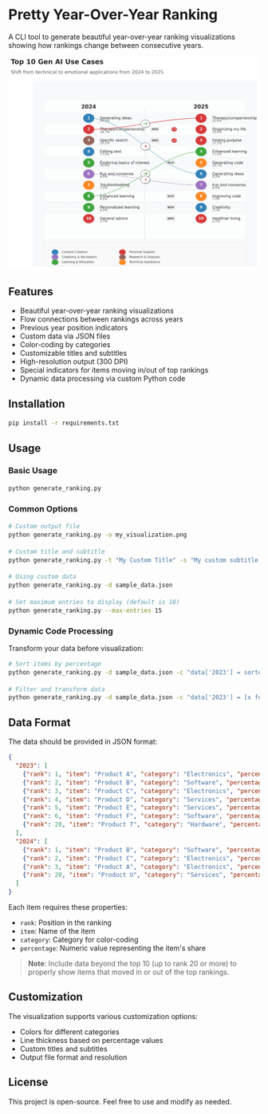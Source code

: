# Pretty Year-Over-Year Ranking

A CLI tool to generate beautiful year-over-year ranking visualizations showing how rankings change between consecutive years.

![Year-over-year ranking visualization](ranking_v2.png)

## Features

- Beautiful year-over-year ranking visualizations
- Flow connections between rankings across years
- Previous year position indicators
- Custom data via JSON files
- Color-coding by categories
- Customizable titles and subtitles
- High-resolution output (300 DPI)
- Special indicators for items moving in/out of top rankings
- Dynamic data processing via custom Python code

## Installation

```bash
pip install -r requirements.txt
```

## Usage

### Basic Usage

```bash
python generate_ranking.py
```

### Common Options

```bash
# Custom output file
python generate_ranking.py -o my_visualization.png

# Custom title and subtitle
python generate_ranking.py -t "My Custom Title" -s "My custom subtitle goes here"

# Using custom data
python generate_ranking.py -d sample_data.json

# Set maximum entries to display (default is 10)
python generate_ranking.py --max-entries 15
```

### Dynamic Code Processing

Transform your data before visualization:

```bash
# Sort items by percentage
python generate_ranking.py -d sample_data.json -c "data['2023'] = sorted(data['2023'], key=lambda x: x['percentage'], reverse=True)"

# Filter and transform data
python generate_ranking.py -d sample_data.json -c "data['2023'] = [x for x in data['2023'] if x['percentage'] > 1.0]" -c "for item in data['2024']: item['percentage'] *= 1.5"
```

## Data Format

The data should be provided in JSON format:

```json
{
  "2023": [
    {"rank": 1, "item": "Product A", "category": "Electronics", "percentage": 32.0},
    {"rank": 2, "item": "Product B", "category": "Software", "percentage": 18.0},
    {"rank": 3, "item": "Product C", "category": "Electronics", "percentage": 12.0},
    {"rank": 4, "item": "Product D", "category": "Services", "percentage": 10.0},
    {"rank": 5, "item": "Product E", "category": "Services", "percentage": 5.5},
    {"rank": 6, "item": "Product F", "category": "Software", "percentage": 4.8},
    {"rank": 20, "item": "Product T", "category": "Hardware", "percentage": 0.2}
  ],
  "2024": [
    {"rank": 1, "item": "Product B", "category": "Software", "percentage": 28.0},
    {"rank": 2, "item": "Product C", "category": "Electronics", "percentage": 22.0},
    {"rank": 3, "item": "Product A", "category": "Electronics", "percentage": 18.0},
    {"rank": 20, "item": "Product U", "category": "Services", "percentage": 0.4}
  ]
}
```

Each item requires these properties:
- `rank`: Position in the ranking
- `item`: Name of the item
- `category`: Category for color-coding
- `percentage`: Numeric value representing the item's share

> **Note**: Include data beyond the top 10 (up to rank 20 or more) to properly show items that moved in or out of the top rankings.

## Customization

The visualization supports various customization options:
- Colors for different categories
- Line thickness based on percentage values
- Custom titles and subtitles
- Output file format and resolution

## License

This project is open-source. Feel free to use and modify as needed.
